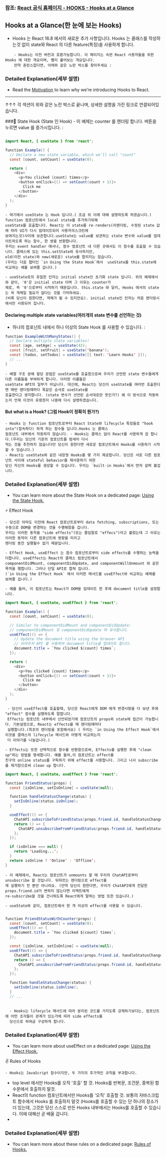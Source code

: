   ### 참조: [React 공식 홈페이지 - HOOKS - Hooks at a Glance]([https://reactjs.org/docs/hooks-intro.html](https://reactjs.org/docs/hooks-overview.html))


## Hooks at a Glance(한 눈에 보는 Hooks)
- Hooks 는 React 16.8 에서의 새로운 추가 사항입니다. Hooks 는 클래스를 작성하는것 없이 state와 React 의 다른 feature(특징)을 사용하게 합니다. 
~~~
    - Hooks는 이전 버전과 호환가능합니다. 이 페이지는 숙련 React 사용자들을 위한 Hooks 에 대한 개요이며, 빨리 훑어보는 개요입니다. 
    만약 혼란스럽다면, 아래와 같은 노란 박스를 찾아주세요 : 
~~~


### Detailed Explanation(세부 설명)
- Read the [Motivation](https://reactjs.org/docs/hooks-intro.html#motivation) to learn why we’re introducing Hooks to React.
-----

↑↑↑ 각 섹션이 위와 같은 노란 박스로 끝나며, 상세한 설명을 가진 링크로 연결되어있습니다.


###📌 State Hook (State 인 Hook)
     - 이 예제는 counter 를 렌더링 합니다. 버튼을 누르면 value 를 증가시킵니다. :
~~~Java Script

import React, { useState } from 'react';

function Example() {
  // Declare a new state variable, which we'll call "count"
  const [count, setCount] = useState(0);

  return (
    <div>
      <p>You clicked {count} times</p>
      <button onClick={() => setCount(count + 1)}>
        Click me
      </button>
    </div>
  );
}
~~~

    - 여기에서 useState 는 Hook 입니다.( 조금 뒤 이에 대해 설명하도록 하겠습니다.) function 컴포넌트에서 local state를 추가하기위해 
    useState를 호출합니다. React는 이 state를 re-renders(리렌더링, 수정된 state 값에 따라 UI가 다시 업데이트되어 사용자의스크린에 
    보여지는것)사이에 보존합니다.useState는 value를 보관하는 state 변수와 value를 업데이트하도록 하는 함수, 한 쌍을 반환합니다. 
    우리는 event handler 에서나, 함수 컴포넌트 내 다른 곳에서도 이 함수를 호출할 수 있습니다. 클래스에 있는 this.setState와 유사하지만,
    old(이전 state)와 new(새로운) state를 합치지는 않습니다. 
    (우리는 다음 챕터인 `in Using the State Hook`에서  useState를 this.state에 비교하는 예를 보여줄 겁니다.)

    - useState로의 유일한 인자는 initial state인 초기화 state 입니다. 위의 예제에서와 같이, '0'은 initial state 이며 그 이유는 counter가
    제로, 즉 '0'으로부터 시작하기 때문입니다. this.state 와 달리, Hooks 에서의 state는 꼭 객체일 필요가 없다는 것을 기억하세요.
    (비록 당신이 원한다면, 객체가 될 수 있지만요). initial state인 인자는 처음 렌더링시에서만 사용되어 집니다.


#### Declaring multiple state variables(여러개의 state 변수를 선언하는 것)
- 하나의 컴포넌트 내에서 하나 이상의 State Hook 를 사용할 수 있습니다. :


~~~Java Script
function ExampleWithManyStates() {
  // Declare multiple state variables!
  const [age, setAge] = useState(42);
  const [fruit, setFruit] = useState('banana');
  const [todos, setTodos] = useState([{ text: 'Learn Hooks' }]);
  // ...
}
~~~
    - 배열 구조 분해 할당 문법은 useState를 호출함으로써 우리가 선언한 state 변수들에게 다른 이름들을 부여하게 합니다. 이러한 이름들은 
    useState API의 일부가 아닙니다. 대신에, React는 당신이 useState를 여러번 호출한다면 매번 렌더링때마다 똑같은 순서로 useState를 
    호출한다고 생각합니다. (state 변수가 선언된 순서대로란 뜻인가?) 왜 이 방식으로 작동하는지 언제 이것이 유용한지 나중에 다시 설명하겠습니다. 

#### But what is a Hook? (그럼 Hook이 정확히 뭔가?)
    - Hooks 는 function 컴포넌트로부터 React State와 lifecycle 특징들로 "hook into"(접속하다) 하게 하는 함수들 입니다.Hooks 는 클래스
    컴포넌트 내부에서 작동하지 않습니다. - Hooks는 클래스 없이 React를 사용하게 끔 합니다.(우리는 당신의 기존의 컴포넌트를 밤새어 다시 
    적는 것을 추천하지 않습니다만 당신이 원한다면 새로운 컴포넌트에서 Hooks를 사용하기 시작할 수 있습니다.)
    - React는 useState와 같은 내장형 Hooks를 몇 가지 제공합니다. 당신은 서로 다른 컴포넌트 사이에 stateful behavior를 재사용하기 위한
    당신 자신의 Hooks를 생성할 수 있습니다. 우리는 `built-in Hooks`에서 먼저 살펴 볼겁니다.
    


### Detailed Explanation(세부 설명)
-  You can learn more about the State Hook on a dedicated page: [Using the State Hook.](https://reactjs.org/docs/hooks-state.html)


⚡️ Effect Hook

    - 당신은 아마도 이전에 React 컴포넌트로부터 data fetching, subscriptions, 또는 수동으로 DOM을 변경하는 것을 수행해왔을 겁니다. 
    우리는 이러한 동작을 "side effects"(또는 줄임말로 "effecs")라고 불렀는데 그 이유는 이러한 동작이 다른 컴포넌트에 영향을 미치고 
    렌더링 동안 실행될수 없기 때문입니다. 

    - Effect Hook, useEffect 는 함수 컴포넌트로부터 side effects를 수행하는 능력을 더합니다. useEffect는 React의 클래스 컴포넌트에서 
    componentDidMount, componentDidUpdate, and componentWillUnmount 와 같은 목적을 행합니다. 그러나 단일 API로 합쳐 집니다. 
    (`in Using the Effect Hook` 에서 이러한 메서드를 useEffect와 비교하는 예제를 보여줄 겁니다.)

    - 예를 들어, 이 컴포넌트는 React가 DOM을 업데이트 한 후에 document title을 설정합니다.

~~~Java Script
import React, { useState, useEffect } from 'react';

function Example() {
  const [count, setCount] = useState(0);

  // Similar to componentDidMount and componentDidUpdate:
  // componentDidMount 및 componentDidUpdate 와 유사합니다.
  useEffect(() => {
    // Update the document title using the browser API
    // 브라우저 API 를 사용하여 document title을 업데이트 합니다. 
    document.title = `You clicked ${count} times`;
  });

  return (
    <div>
      <p>You clicked {count} times</p>
      <button onClick={() => setCount(count + 1)}>
        Click me
      </button>
    </div>
  );
}
~~~
     - 당신이 useEffect를 호출할때, 당신은 React에게 DOM 에게 변경사항을 다 보낸 후에 "effect" 함수를 실행하도록 말합니다.
     Effect는 컴포넌트 내부에서 선언되었기에 컴포넌트의 props와 state에 접근이 가능합니다. 기본설정으로, React는 effects를 매 렌더링때마다
     실행합니다.(최초의 렌더링을 포함해서요) ( 우리는 `in Using the Effect Hook`에서 이것을 클래스의 lifecycle 메서드와 어떻게 비교하는지
     더 이야기를 나눌겁니다.)
     
    - Effects는 또한 선택적으로 함수를 반환함으로써, Effects를 실행한 후에 "clean up"하는 방법을 명세합니다. 예를 들어,이 컴포넌트는 effect를 
    친구의 online status를 구독하기 위해 effect를 사용합니다. 그리고 나서 subscribe를 제거함으로써 clean up 합니다.
    

~~~Java Script
import React, { useState, useEffect } from 'react';

function FriendStatus(props) {
  const [isOnline, setIsOnline] = useState(null);

  function handleStatusChange(status) {
    setIsOnline(status.isOnline);
  }

  useEffect(() => {
    ChatAPI.subscribeToFriendStatus(props.friend.id, handleStatusChange);
    return () => {
      ChatAPI.unsubscribeFromFriendStatus(props.friend.id, handleStatusChange);
    };
  });

  if (isOnline === null) {
    return 'Loading...';
  }
  return isOnline ? 'Online' : 'Offline';
}
~~~

    - 이 예제에서, React는 컴포넌트가 unmounts 할 때 우리의 ChatAPI로부터 unsubscribe 할 것입니다. 뒤따르는 렌더링으로 effect를 
    재 실행하기 전 뿐만 아니라요. (만약 당신이 원한다면, 우리가 ChatAPI에게 전달한 props.friend.id가 변하지 않는다면 리액트에게 
    re-subscribe할 것을 건너뛰도록 React에게 말하는 방법 또한 있습니다.)
    
    - useState와 같이, 컴포넌트에서 한 개 이상의 effect를 사용할 수 있습니다.

~~~Java Script

function FriendStatusWithCounter(props) {
  const [count, setCount] = useState(0);
  useEffect(() => {
    document.title = `You clicked ${count} times`;
  });

  const [isOnline, setIsOnline] = useState(null);
  useEffect(() => {
    ChatAPI.subscribeToFriendStatus(props.friend.id, handleStatusChange);
    return () => {
      ChatAPI.unsubscribeFromFriendStatus(props.friend.id, handleStatusChange);
    };
  });

  function handleStatusChange(status) {
    setIsOnline(status.isOnline);
  }
  // ...
  
  ~~~
  
      - Hooks는 lifecycle 메서드에 따라 분리된 코드를 가지도록 강제하기보다는, 컴포넌트에 어떤 조각들이 관계가 있는가에 따라 side effects를 
      당신으로 하여금 구성하게 합니다.
      
      
### Detailed Explanation(세부 설명)
-  You can learn more about useEffect on a dedicated page: [Using the Effect Hook.](https://reactjs.org/docs/hooks-effect.html)

✌️ Rules of Hooks

    - Hooks는 JavaScript 함수이지만, 두 가지의 추가적인 규칙을 부과합니다.


- top level 에서만 Hooks를 오직 '호출' 할 것. Hooks를 반복문, 조건문, 중복된 함수문에서 호출하지 말것.
- React의 function 컴포넌트에서만 Hooks를 '오직' 호출할 것. 보통의 자바스크립트 함수에서 Hooks 를 호출하지 말것
(Hooks를 호출할 수 있는 단 하나의 장소가 더 있는데, 그것은 당신 스스로 만든 Hooks 내부에서는 Hooks를 호출할 수 있습니다. 이에 대해선 
곧 배울 겁니다. 
- 

### Detailed Explanation(세부 설명)
-  You can learn more about these rules on a dedicated page: [Rules of Hooks.](https://reactjs.org/docs/hooks-rules.html)







